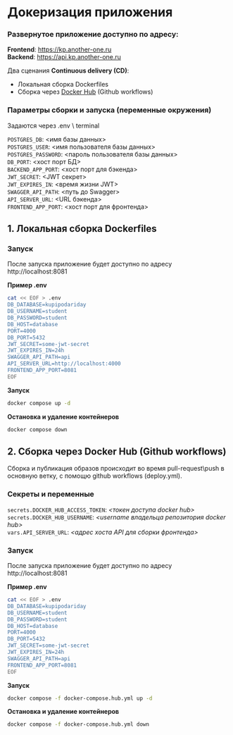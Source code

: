 # Докеризация приложения

### Развернутое приложение доступно по адресу: <br>
**Frontend**: https://kp.another-one.ru<br>
**Backend**: https://api.kp.another-one.ru<br>

Два сценания **Continuous delivery (CD)**: 
- Локальная сборка Dockerfiles
- Сборка через [Docker Hub](https://hub.docker.com) (Github workflows)

### Параметры сборки и запуска (переменные окружения)

Задаются через .env \ terminal

`POSTGRES_DB`: <имя базы данных> <br>
`POSTGRES_USER`: <имя пользователя базы данных> <br>
`POSTGRES_PASSWORD`: <пароль пользователя базы данных> <br>
`DB_PORT`: <хост порт БД><br>
`BACKEND_APP_PORT`: <хост порт для бэкенда><br>
`JWT_SECRET`: <JWT секрет><br>
`JWT_EXPIRES_IN`: <время жизни JWT><br>
`SWAGGER_API_PATH`: <путь до Swagger><br>
`API_SERVER_URL`: <URL бэкенда><br>
`FRONTEND_APP_PORT`: <хост порт для фронтенда><br>

## 1. Локальная сборка Dockerfiles

### Запуск
После запуска приложение будет доступно по адресу http://localhost:8081

**Пример .env**
```bash
cat << EOF > .env
DB_DATABASE=kupipodariday
DB_USERNAME=student
DB_PASSWORD=student
DB_HOST=database
PORT=4000
DB_PORT=5432
JWT_SECRET=some-jwt-secret
JWT_EXPIRES_IN=24h
SWAGGER_API_PATH=api
API_SERVER_URL=http://localhost:4000
FRONTEND_APP_PORT=8081
EOF
```
**Запуск**
```bash
docker compose up -d
```
**Остановка и удаление контейнеров**
```bash
docker compose down
```


## 2. Сборка через Docker Hub (Github workflows)

Сборка и публикация образов происходит во время pull-request\push в основную ветку, с помощю github workflows (deploy.yml).

### Секреты и переменные
`secrets.DOCKER_HUB_ACCESS_TOKEN`: *<токен доступа docker hub>*<br>
`secrets.DOCKER_HUB_USERNAME`: *<username владельца репозитория docker hub>*<br>
`vars.API_SERVER_URL`: *<адрес хоста API для сборки фронтенда>*<br>

### Запуск
После запуска приложение будет доступно по адресу http://localhost:8081

**Пример .env**
```bash
cat << EOF > .env
DB_DATABASE=kupipodariday
DB_USERNAME=student
DB_PASSWORD=student
DB_HOST=database
PORT=4000
DB_PORT=5432
JWT_SECRET=some-jwt-secret
JWT_EXPIRES_IN=24h
SWAGGER_API_PATH=api
FRONTEND_APP_PORT=8081
EOF
```
**Запуск**
```bash
docker compose -f docker-compose.hub.yml up -d
```
**Остановка и удаление контейнеров**
```bash
docker compose -f docker-compose.hub.yml down
```